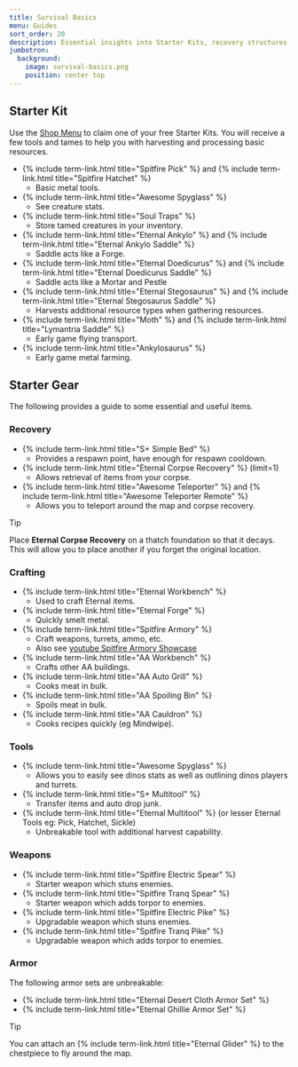 ```yaml
---
title: Survival Basics
menu: Guides
sort_order: 20
description: Essential insights into Starter Kits, recovery structures, early crafting, and key tools for success.
jumbotron:
  background:
    image: survival-basics.png
    position: center top
---
```


## Starter Kit

Use the [Shop Menu](../shop-menu) to claim one of your free Starter Kits. You will receive a few tools and tames to help you with harvesting and processing basic resources.

- {% include term-link.html title="Spitfire Pick" %} and {% include term-link.html title="Spitfire Hatchet" %}
  - Basic metal tools.
- {% include term-link.html title="Awesome Spyglass" %}
  - See creature stats.
- {% include term-link.html title="Soul Traps" %}
  - Store tamed creatures in your inventory.
- {% include term-link.html title="Eternal Ankylo" %} and {% include term-link.html title="Eternal Ankylo Saddle" %}
  - Saddle acts like a Forge.
- {% include term-link.html title="Eternal Doedicurus" %} and {% include term-link.html title="Eternal Doedicurus Saddle" %}
  - Saddle acts like a Mortar and Pestle
- {% include term-link.html title="Eternal Stegosaurus" %} and {% include term-link.html title="Eternal Stegosaurus Saddle" %}
  - Harvests additional resource types when gathering resources.
- {% include term-link.html title="Moth" %} and {% include term-link.html title="Lymantria Saddle" %}
  - Early game flying transport.
- {% include term-link.html title="Ankylosaurus" %}
  - Early game metal farming.

## Starter Gear

The following provides a guide to some essential and useful items.

### Recovery

- {% include term-link.html title="S+ Simple Bed" %}
  - Provides a respawn point, have enough for respawn cooldown.
- {% include term-link.html title="Eternal Corpse Recovery" %} (limit=1)
  - Allows retrieval of items from your corpse.
- {% include term-link.html title="Awesome Teleporter" %} and {% include term-link.html title="Awesome Teleporter Remote" %}
  - Allows you to teleport around the map and corpse recovery.

> [!TIP]
> Place **Eternal Corpse Recovery** on a thatch foundation so that it decays.  This will allow you to place another if you forget the original location.

### Crafting

- {% include term-link.html title="Eternal Workbench" %}
  - Used to craft Eternal items.
- {% include term-link.html title="Eternal Forge" %}
  - Quickly smelt metal.
- {% include term-link.html title="Spitfire Armory" %}
  - Craft weapons, turrets, ammo, etc.
  - Also see [youtube Spitfire Armory Showcase](https://www.youtube.com/watch?v=Naniu1xnSMQ)
- {% include term-link.html title="AA Workbench" %}
  - Crafts other AA buildings.
- {% include term-link.html title="AA Auto Grill" %}
  - Cooks meat in bulk.
- {% include term-link.html title="AA Spoiling Bin" %}
  - Spoils meat in bulk.
- {% include term-link.html title="AA Cauldron" %}
  - Cooks recipes quickly (eg Mindwipe).

### Tools

- {% include term-link.html title="Awesome Spyglass" %}
  - Allows you to easily see dinos stats as well as outlining dinos players and turrets.
- {% include term-link.html title="S+ Multitool" %}
  - Transfer items and auto drop junk.
- {% include term-link.html title="Eternal Multitool" %} (or lesser Eternal Tools eg: Pick, Hatchet, Sickle)
  - Unbreakable tool with additional harvest capability.

### Weapons

- {% include term-link.html title="Spitfire Electric Spear" %}
  - Starter weapon which stuns enemies.
- {% include term-link.html title="Spitfire Tranq Spear" %}
  - Starter weapon which adds torpor to enemies.
- {% include term-link.html title="Spitfire Electric Pike" %}
  - Upgradable weapon which stuns enemies.
- {% include term-link.html title="Spitfire Tranq Pike" %}
  - Upgradable weapon which adds torpor to enemies.

### Armor

The following armor sets are unbreakable:

- {% include term-link.html title="Eternal Desert Cloth Armor Set" %}
- {% include term-link.html title="Eternal Ghillie Armor Set" %}

> [!TIP]
> You can attach an {% include term-link.html title="Eternal Glider" %} to the chestpiece to fly around the map.
